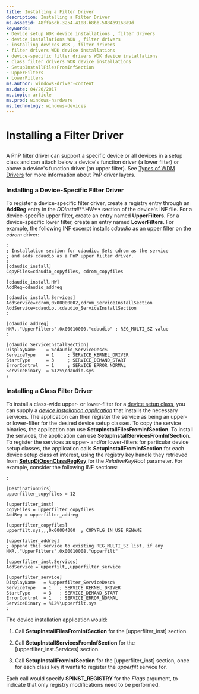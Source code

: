 ```yaml
---
title: Installing a Filter Driver
description: Installing a Filter Driver
ms.assetid: 48ffa6db-3254-4108-b8bb-5884b9168a9d
keywords:
- Device setup WDK device installations , filter drivers
- device installations WDK , filter drivers
- installing devices WDK , filter drivers
- filter drivers WDK device installations
- device-specific filter drivers WDK device installations
- class filter drivers WDK device installations
- SetupInstallFilesFromInfSection
- UpperFilters
- LowerFilters
ms.author: windows-driver-content
ms.date: 04/20/2017
ms.topic: article
ms.prod: windows-hardware
ms.technology: windows-devices
---
```


# Installing a Filter Driver


## <a href="" id="ddk-installing-a-filter-driver-dg"></a>


A PnP filter driver can support a specific device or all devices in a setup class and can attach below a device's function driver (a lower filter) or above a device's function driver (an upper filter). See [Types of WDM Drivers](https://msdn.microsoft.com/library/windows/hardware/ff564862) for more information about PnP driver layers.

### <a href="" id="ddk-installing-a-device-specific-filter-driver-dg"></a>Installing a Device-Specific Filter Driver

To register a device-specific filter driver, create a registry entry through an **AddReg** entry in the *DDInstall***.HW** section of the device's INF file. For a device-specific upper filter, create an entry named **UpperFilters**. For a device-specific lower filter, create an entry named **LowerFilters**. For example, the following INF excerpt installs *cdaudio* as an upper filter on the *cdrom* driver:

```
:
; Installation section for cdaudio. Sets cdrom as the service 
; and adds cdaudio as a PnP upper filter driver. 
;
[cdaudio_install]
CopyFiles=cdaudio_copyfiles, cdrom_copyfiles
 
[cdaudio_install.HW]
AddReg=cdaudio_addreg
 
[cdaudio_install.Services]
AddService=cdrom,0x00000002,cdrom_ServiceInstallSection
AddService=cdaudio,,cdaudio_ServiceInstallSection
: 

[cdaudio_addreg] 
HKR,,"UpperFilters",0x00010000,"cdaudio" ; REG_MULTI_SZ value 
:

[cdaudio_ServiceInstallSection]
DisplayName    = %cdaudio_ServiceDesc%
ServiceType    = 1     ; SERVICE_KERNEL_DRIVER
StartType      = 3     ; SERVICE_DEMAND_START
ErrorControl   = 1     ; SERVICE_ERROR_NORMAL
ServiceBinary  = %12%\cdaudio.sys
:
```

### <a href="" id="ddk-installing-a-class-filter-driver-dg"></a>Installing a Class Filter Driver

To install a class-wide upper- or lower-filter for a [device setup class](device-setup-classes.md), you can supply a [*device installation application*](https://msdn.microsoft.com/library/windows/hardware/ff556277#wdkgloss-device-installation-application) that installs the necessary services. The application can then register the service as being an upper- or lower-filter for the desired device setup classes. To copy the service binaries, the application can use **SetupInstallFilesFromInfSection**. To install the services, the application can use **SetupInstallServicesFromInfSection**. To register the services as upper- and/or lower-filters for particular device setup classes, the application calls **SetupInstallFromInfSection** for each device setup class of interest, using the registry key handle they retrieved from [**SetupDiOpenClassRegKey**](https://msdn.microsoft.com/library/windows/hardware/ff552065) for the *RelativeKeyRoot* parameter. For example, consider the following INF sections:

```
:

[DestinationDirs]
upperfilter_copyfiles = 12

[upperfilter_inst]
CopyFiles = upperfilter_copyfiles
AddReg = upperfilter_addreg

[upperfilter_copyfiles]
upperfilt.sys,,,0x00004000  ; COPYFLG_IN_USE_RENAME

[upperfilter_addreg]
; append this service to existing REG_MULTI_SZ list, if any
HKR,,"UpperFilters",0x00010008,"upperfilt" 

[upperfilter_inst.Services]
AddService = upperfilt,,upperfilter_service

[upperfilter_service]
DisplayName   = %upperfilter_ServiceDesc%
ServiceType   = 1   ; SERVICE_KERNEL_DRIVER
StartType     = 3   ; SERVICE_DEMAND_START
ErrorControl  = 1   ; SERVICE_ERROR_NORMAL
ServiceBinary = %12%\upperfilt.sys
:
```

The device installation application would:

1.  Call **SetupInstallFilesFromInfSection** for the \[upperfilter\_inst\] section.

2.  Call **SetupInstallServicesFromInfSection** for the \[upperfilter\_inst.Services\] section.

3.  Call **SetupInstallFromInfSection** for the \[upperfilter\_inst\] section, once for each class key it wants to register the *upperfilt* service for.

Each call would specify **SPINST\_REGISTRY** for the *Flags* argument, to indicate that only registry modifications need to be performed.

 

 






